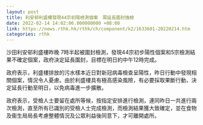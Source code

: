 ```yaml
---
layout: post
title: 利安邨利盛樓發現44宗初陽檢測個案　需延長圍封強檢
date: 2022-02-14 14:02:06.000000000 +08:00
link: https://news.rthk.hk/rthk/ch/component/k2/1633601-20220214.htm
categories: rthk
---
```


沙田利安邨利盛樓昨晚 7時半起被圍封檢測，發現44宗初步陽性個案和5宗檢測結果不確定個案，政府決定延長圍封，目標在明日約中午12時完成。

政府表示，利盛樓排放的污水樣本近日對新冠病毒檢查呈陽性，昨日行動中發現相關個案，情況令人憂慮。由於利盛樓具有極高感染風險，有必要採取果斷行動，決定延長行動至明日，以免病毒進一步擴散。

政府表示，受檢人士要留在處所等候，按指定安排進行檢測，連同昨日一共進行兩次檢測，直至所有已識別的受檢人士完成檢測，而檢測結果獲大致確定，並在食物及衞生局局長考慮整體情況及公眾利益後同意下，才可離開處所。
